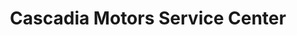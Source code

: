 ---
title: "Cascadia Motors Service Center"
url: /portland/cascadia-motors-service-center/
shop: Autoteile
---